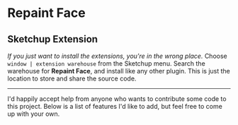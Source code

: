 # Repaint Face #
## Sketchup Extension ##

*If you just want to install the extensions, you're in the wrong place.*  Choose `window | extension warehouse` from the Sketchup menu.  Search the warehouse for **Repaint Face**, and install like any other plugin.  This is just the location to store and share the source code.

---
I'd happily accept help from anyone who wants to contribute some code to this project.  Below is a list of features I'd like to add, but feel free to come up with your own.